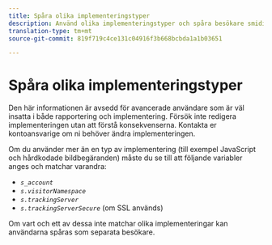 ```yaml
---
title: Spåra olika implementeringstyper
description: Använd olika implementeringstyper och spåra besökare smidigt mellan dem.
translation-type: tm+mt
source-git-commit: 819f719c4ce131c04916f3b668bcbda1a1b03651

---
```



# Spåra olika implementeringstyper

Den här informationen är avsedd för avancerade användare som är väl insatta i både rapportering och implementering. Försök inte redigera implementeringen utan att förstå konsekvenserna. Kontakta er kontoansvarige om ni behöver ändra implementeringen.

Om du använder mer än en typ av implementering (till exempel JavaScript och hårdkodade bildbegäranden) måste du se till att följande variabler anges och matchar varandra:

* *`s_account`*
* *`s.visitorNamespace`*
* *`s.trackingServer`*
* *`s.trackingServerSecure`* (om SSL används)

Om vart och ett av dessa inte matchar olika implementeringar kan användarna spåras som separata besökare.
